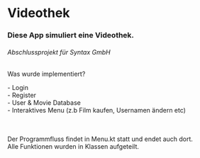 # Videothek
### Diese App simuliert eine Videothek.
###### Abschlussprojekt für Syntax GmbH
 
<p> Was wurde implementiert?</p>
<p>- Login <br>
- Register <br>
- User & Movie Database <br>
- Interaktives Menu (z.b Film kaufen, Usernamen ändern etc)</p>

<br>
<br>
Der Programmfluss findet in Menu.kt statt und endet auch dort.<br>
Alle Funktionen wurden in Klassen aufgeteilt. 